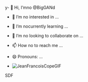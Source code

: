 y- 👋 Hi, I’mno @BigGANd
- 👀 I’m no interested in ...
- 🌱 I’m nocurrently learning ...
- 💞️ I’m no looking to collaborate on ...
- 📫 How no to reach me ...
- 😄 Pronouns: ...


- ![JeanFrancoisCopeGIF](https://github.com/BigGANd/BigGANd/assets/161469911/ef06ea1e-04fc-422e-af06-6558ac9da47f)

















SDF
<!---
BigGANd/BigGANd is a ✨ special ✨ repository because its `README.md` (this file) appears on your GitHub profile.
You can click the Preview link to take a look at your changes.
--->
